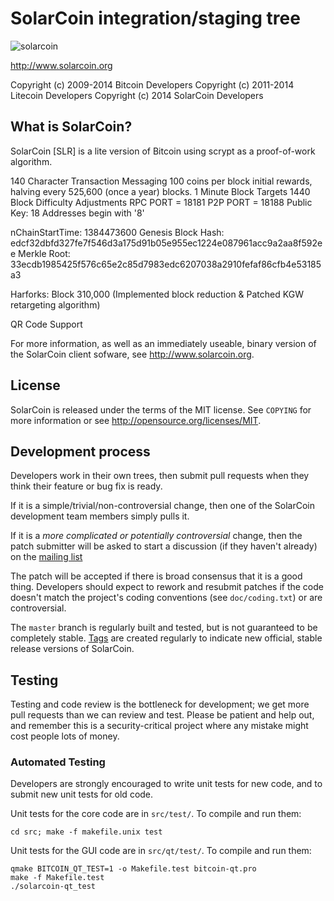 SolarCoin integration/staging tree
================================
![solarcoin](http://i.imgur.com/BS9hSS8.png)

http://www.solarcoin.org

Copyright (c) 2009-2014 Bitcoin Developers
Copyright (c) 2011-2014 Litecoin Developers
Copyright (c) 2014 SolarCoin Developers

What is SolarCoin?
----------------

SolarCoin [SLR] is a lite version of Bitcoin using scrypt as a proof-of-work algorithm.

140 Character Transaction Messaging
100 coins per block initial rewards, halving every 525,600 (once a year) blocks.
1 Minute Block Targets
1440 Block Difficulty Adjustments
RPC PORT = 18181
P2P PORT = 18188
Public Key: 18
Addresses begin with '8'

nChainStartTime: 1384473600
Genesis Block Hash: edcf32dbfd327fe7f546d3a175d91b05e955ec1224e087961acc9a2aa8f592ee
Merkle Root: 33ecdb1985425f576c65e2c85d7983edc6207038a2910fefaf86cfb4e53185a3

Harforks: 
Block 310,000 (Implemented block reduction & Patched KGW retargeting algorithm)

QR Code Support

For more information, as well as an immediately useable, binary version of
the SolarCoin client sofware, see http://www.solarcoin.org.

License
-------

SolarCoin is released under the terms of the MIT license. See `COPYING` for more
information or see http://opensource.org/licenses/MIT.

Development process
-------------------

Developers work in their own trees, then submit pull requests when they think
their feature or bug fix is ready.

If it is a simple/trivial/non-controversial change, then one of the SolarCoin
development team members simply pulls it.

If it is a *more complicated or potentially controversial* change, then the patch
submitter will be asked to start a discussion (if they haven't already) on the
[mailing list](http://ADDE-DEVELOPER-MAILING-LIST.solarcoin.cc)

The patch will be accepted if there is broad consensus that it is a good thing.
Developers should expect to rework and resubmit patches if the code doesn't
match the project's coding conventions (see `doc/coding.txt`) or are
controversial.

The `master` branch is regularly built and tested, but is not guaranteed to be
completely stable. [Tags](https://github.com/bitcoin/bitcoin/tags) are created
regularly to indicate new official, stable release versions of SolarCoin.

Testing
-------

Testing and code review is the bottleneck for development; we get more pull
requests than we can review and test. Please be patient and help out, and
remember this is a security-critical project where any mistake might cost people
lots of money.

### Automated Testing

Developers are strongly encouraged to write unit tests for new code, and to
submit new unit tests for old code.

Unit tests for the core code are in `src/test/`. To compile and run them:

    cd src; make -f makefile.unix test

Unit tests for the GUI code are in `src/qt/test/`. To compile and run them:

    qmake BITCOIN_QT_TEST=1 -o Makefile.test bitcoin-qt.pro
    make -f Makefile.test
    ./solarcoin-qt_test

